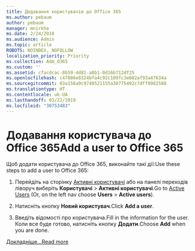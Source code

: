 ```yaml
---
title: Додавання користувачів до Office 365
ms.author: pebaum
author: pebaum
manager: mnirkhe
ms.date: 2/24/2018
ms.audience: Admin
ms.topic: article
ROBOTS: NOINDEX, NOFOLLOW
localization_priority: Priority
ms.collection: Adm_O365
ms.custom: ''
ms.assetid: cfacdcac-8b59-4d81-a8b1-0d16b712df25
ms.openlocfilehash: c47086e8324bfa4c92c109fc3e602af93a47634a
ms.sourcegitcommit: 03a156a9c9740521155a30775492c7dff0982588
ms.translationtype: HT
ms.contentlocale: uk-UA
ms.lasthandoff: 03/22/2019
ms.locfileid: "30753483"
---
```

# <a name="add-a-user-to-office-365"></a><span data-ttu-id="dea0a-102">Додавання користувача до Office 365</span><span class="sxs-lookup"><span data-stu-id="dea0a-102">Add a user to Office 365</span></span>

<span data-ttu-id="dea0a-103">Щоб додати користувача до Office 365, виконайте такі дії:</span><span class="sxs-lookup"><span data-stu-id="dea0a-103">Use these steps to add a user to Office 365:</span></span>
  
1. <span data-ttu-id="dea0a-104">Перейдіть на сторінку [Активні користувачі](https://admin.microsoft.com/Adminportal/Home?source=applauncher#/users) або на панелі переходів ліворуч виберіть **Користувачі** \> **Активні користувачі**.</span><span class="sxs-lookup"><span data-stu-id="dea0a-104">Go to [Active Users](https://admin.microsoft.com/Adminportal/Home?source=applauncher#/users) (Or, on the left nav choose **Users** \> **Active users**).</span></span>
    
2. <span data-ttu-id="dea0a-105">Натисніть кнопку **Новий користувач**.</span><span class="sxs-lookup"><span data-stu-id="dea0a-105">Click **Add a user**.</span></span>
    
3. <span data-ttu-id="dea0a-106">Введіть відомості про користувача.</span><span class="sxs-lookup"><span data-stu-id="dea0a-106">Fill in the information for the user.</span></span> <span data-ttu-id="dea0a-107">Коли все буде готово, натисніть кнопку **Додати**.</span><span class="sxs-lookup"><span data-stu-id="dea0a-107">Choose **Add** when you are done.</span></span> 
    
[<span data-ttu-id="dea0a-108">Докладніше...</span><span class="sxs-lookup"><span data-stu-id="dea0a-108">Read more</span></span>](https://support.office.com/article/1970f7d6-03b5-442f-b385-5880b9c256ec)
  

